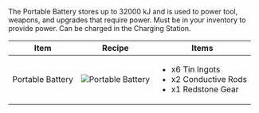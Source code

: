The Portable Battery stores up to 32000 kJ and is used to power tool, weapons, and upgrades that require power. Must be in your inventory to provide power. Can be charged in the Charging Station.

| Item | Recipe | Items |
|------|--------|-------|
| Portable Battery | ![Portable Battery](https://cdn.discordapp.com/attachments/739536694398812230/879562449450328084/portable_battery.png) | <ul><li>x6 Tin Ingots</li><li>x2 Conductive Rods</li><li>x1 Redstone Gear</li></ul> |
